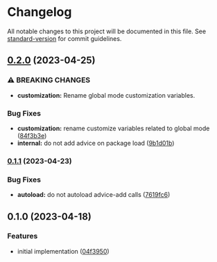 # Changelog

All notable changes to this project will be documented in this file. See [standard-version](https://github.com/conventional-changelog/standard-version) for commit guidelines.

## [0.2.0](https://github.com/jimeh/yank-indent/compare/v0.1.1...v0.2.0) (2023-04-25)


### ⚠ BREAKING CHANGES

* **customization:** Rename global mode customization variables.

### Bug Fixes

* **customization:** rename customize variables related to global mode ([84f3b3e](https://github.com/jimeh/yank-indent/commit/84f3b3e7c05413b4e9a7a7d3b81457cd1511f4ac))
* **internal:** do not add advice on package load ([9b1d01b](https://github.com/jimeh/yank-indent/commit/9b1d01b600f9da0139dddb19485177ccee99f1ee))

### [0.1.1](https://github.com/jimeh/yank-indent/compare/v0.1.0...v0.1.1) (2023-04-23)


### Bug Fixes

* **autoload:** do not autoload advice-add calls ([7619fc6](https://github.com/jimeh/yank-indent/commit/7619fc6d910a93697eb74236344632c161d0dcd5))

## 0.1.0 (2023-04-18)


### Features

* initial implementation ([04f3950](https://github.com/jimeh/yank-indent/commit/04f3950b016f020feff1d00e23f49c9213d284aa))
